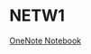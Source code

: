 # NETW1

[OneNote Notebook](https://onedrive.live.com/redir?resid=1AE285EA55A3A0A3%2113323&page=Edit&wd=target%28NETW.one%7C14fff1e0-182e-429e-8b7c-2ae31664d81c%2F%29&wdorigin=717)
